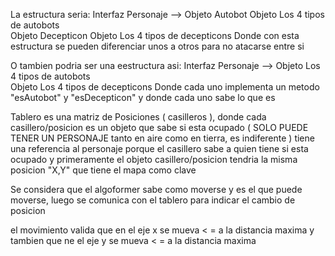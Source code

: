 La estructura seria:
						Interfaz Personaje -->
							Objeto Autobot
								Objeto Los 4 tipos de autobots			
							Objeto Decepticon
								Objeto Los 4 tipos de decepticons
Donde con esta estructura se pueden diferenciar unos a otros para no atacarse entre si

O tambien podria ser una eestructura asi:
						Interfaz Personaje -->
							Objeto Los 4 tipos de autobots			
							Objeto Los 4 tipos de decepticons
Donde cada uno implementa un metodo "esAutobot" y "esDecepticon" y donde cada uno sabe lo que es				

Tablero es una matriz de Posiciones ( casilleros ), donde cada casillero/posicion es un objeto que 
sabe si esta ocupado ( SOLO PUEDE TENER UN PERSONAJE tanto en aire como en tierra, es indiferente )
tiene una referencia al personaje porque el casillero sabe a quien tiene si esta ocupado
y primeramente el objeto casillero/posicion tendria la misma posicion "X,Y" que tiene el mapa como clave

Se considera que el algoformer sabe como moverse y es el que puede moverse, luego
se comunica con el tablero para indicar el cambio de posicion

el movimiento valida que en el eje x se mueva < = a la distancia maxima y tambien 
que ne el eje y se mueva < = a la distancia maxima